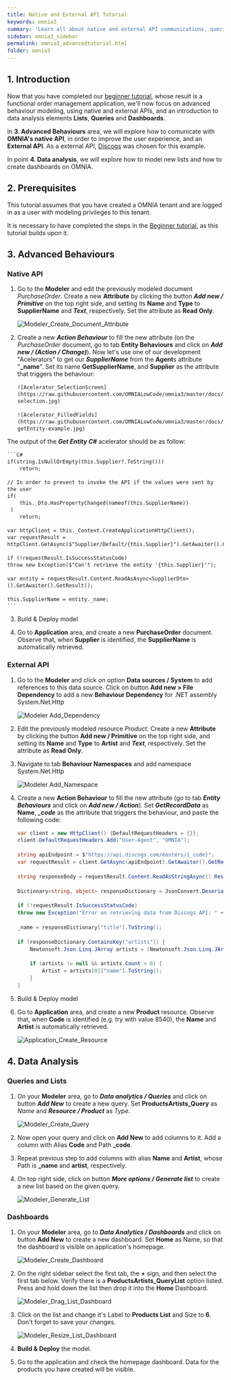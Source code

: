 ```yaml
---
title: Native and External API Tutorial
keywords: omnia3
summary: 'Learn all about native and external API communications, queries, lists and dashboards'
sidebar: omnia3_sidebar
permalink: omnia3_advancedtutorial.html
folder: omnia3
---
```


## 1. Introduction

Now that you have completed our [beginner tutorial](omnia3_beginnertutorial.html), whose result is a functional order management application, we'll now focus on advanced behaviour modeling, using native and external APIs, and an introduction to data analysis elements **Lists**, **Queries** and **Dashboards**.

In **3. Advanced Behaviours** area, we will explore how to comunicate with **OMNIA's native API**, in order to improve the user experience, and an **External API**. As a external API, [Discogs](https://www.discogs.com/developers/) was chosen for this example.

In point **4. Data analysis**, we will explore how to model new lists and how to create dashboards on OMNIA.

## 2. Prerequisites

This tutorial assumes that you have created a OMNIA tenant and are logged in as a user with modeling privileges to this tenant.

It is necessary to have completed the steps in the [Beginner tutorial](omnia3_beginnertutorial.html), as this tutorial builds upon it.

## 3. Advanced Behaviours

### Native API

1.  Go to the **Modeler** and edit the previously modeled document _PurchaseOrder_. Create a new **Attribute** by clicking the button **_Add new / Primitive_** on the top right side, and setting its **Name** and **Type** to **SupplierName** and **_Text_**, respectively. Set the attribute as **Read Only**.

    ![Modeler_Create_Document_Attribute](/images/tutorials/advanced/nativeAPITutorial-1.jpg)

2.  Create a new **_Action Behaviour_** to fill the new attribute (on the _PurchaseOrder_ document, go to tab **Entity Behaviours** and click on **_Add new / (Action / Change)_**). Now let's use one of our development "Acelerators" to get our **_SupplierName_** from the **Agent**s attribute "**\_name**".
    Set its name **GetSupplierName**, and **Supplier** as the attribute that triggers the behaviour:

        ![Acelerator_SelectionScreen](https://raw.githubusercontent.com/OMNIALowCode/omnia3/master/docs/images/tutorials/advanced/acelerators-selection.jpg)

        ![Acelerator_FilledFields](https://raw.githubusercontent.com/OMNIALowCode/omnia3/master/docs/images/tutorials/advanced/acelerators-getEntity-example.jpg)

The output of the **_Get Entity C#_** acelerator should be as follow:

    ```C#
    if(string.IsNullOrEmpty(this.Supplier?.ToString()))
        return;

    // In order to prevent to invoke the API if the values were sent by the user
    if(
        this._Dto.HasPropertyChanged(nameof(this.SupplierName))
     )
        return;

    var httpClient = this._Context.CreateApplicationHttpClient();
    var requestResult = httpClient.GetAsync($"Supplier/Default/{this.Supplier}").GetAwaiter().GetResult();

    if (!requestResult.IsSuccessStatusCode)
    throw new Exception($"Can't retrieve the entity '{this.Supplier}'");

    var entity = requestResult.Content.ReadAsAsync<SupplierDto>().GetAwaiter().GetResult();

    this.SupplierName = entity._name;
    ```

3. Build & Deploy model

4. Go to **Application** area, and create a new **PurchaseOrder** document. Observe that, when **Supplier** is identified, the **SupplierName** is automatically retrieved.

### External API

1. Go to the **Modeler** and click on option **Data sources / System** to add references to this data source. Click on button **Add new > File Dependency** to add a new **Behaviour Dependency** for .NET assembly System.Net.Http

   ![Modeler Add_Dependency](/images/tutorials/advanced/Modeler-Add-Behaviour-Dependency.png)

2. Edit the previously modeled resource _Product_. Create a new **Attribute** by clicking the button **Add new / Primitive** on the top right side, and setting its **Name** and **Type** to **Artist** and **_Text_**, respectively. Set the attribute as **Read Only**.

3. Navigate to tab **Behaviour Namespaces** and add namespace System.Net.Http

   ![Modeler Add_Namespace](/images/tutorials/advanced/Modeler-Add-Behaviour-Namespace.png)

4. Create a new **Action Behaviour** to fill the new attribute (go to tab **_Entity Behaviours_** and click on **_Add new / Action_**). Set **_GetRecordData_** as **Name**, **_\_code_** as the attribute that triggers the behaviour, and paste the following code:

   ```C#
   var client = new HttpClient() {DefaultRequestHeaders = {}};
   client.DefaultRequestHeaders.Add("User-Agent", "OMNIA");

   string apiEndpoint = $"https://api.discogs.com/masters/{_code}";
   var requestResult = client.GetAsync(apiEndpoint).GetAwaiter().GetResult();

   string responseBody = requestResult.Content.ReadAsStringAsync().Result;

   Dictionary<string, object> responseDictionary = JsonConvert.DeserializeObject<Dictionary<string, object>>(responseBody);

   if (!requestResult.IsSuccessStatusCode)
   throw new Exception("Error on retrieving data from Discogs API: " + responseDictionary["message"].ToString() + " " + apiEndpoint);

   _name = responseDictionary["title"].ToString();

   if (responseDictionary.ContainsKey("artists")) {
       Newtonsoft.Json.Linq.JArray artists = (Newtonsoft.Json.Linq.JArray)responseDictionary["artists"];

       if (artists != null && artists.Count > 0) {
           Artist = artists[0]["name"].ToString();
       }
   }
   ```

5. Build & Deploy model

6. Go to **Application** area, and create a new **Product** resource. Observe that, when **Code** is identified (e.g. try with value 8540), the **Name** and **Artist** is automatically retrieved.

   ![Application_Create_Resource](/images/tutorials/advanced/Application-Create-Product.PNG)

## 4. Data Analysis

### Queries and Lists

1. On your **Modeler** area, go to **_Data analytics / Queries_** and click on button **_Add New_** to create a new query. Set **ProductsArtists_Query** as _Name_ and **_Resource / Product_** as _Type_.

   ![Modeler_Create_Query](/images/tutorials/advanced/Modeler-Create-Query.PNG)

2. Now open your query and click on **Add New** to add columns to it. Add a column with Alias **Code** and Path **\_code**.
3. Repeat previous step to add columns with alias **Name** and **Artist**, whose Path is **\_name** and **artist**, respectively.

4. On top right side, click on button **_More options / Generate list_** to create a new list based on the given query.

   ![Modeler_Generate_List](/images/tutorials/advanced/Modeler-Generate-List.PNG)

### Dashboards

1. On your **Modeler** area, go to **_Data Analytics / Dashboards_** and click on button **Add New** to create a new dashboard. Set **Home** as Name, so that the dashboard is visible on application's homepage.

   ![Modeler_Create_Dashboard](/images/tutorials/advanced/Modeler-Create-Dashboard.PNG)

2. On the right sidebar select the first tab, the **+** sign, and then select the first tab below. Verify there is a **ProductsArtists_QueryList** option listed. Press and hold down the list then drop it into the **Home** Dashboard.

   ![Modeler_Drag_List_Dashboard](/images/tutorials/advanced/Modeler-Drag-List-Dashboard.png)

3. Click on the list and change it's Label to **Products List** and Size to **6**. Don't forget to save your changes.

   ![Modeler_Resize_List_Dashboard](/images/tutorials/advanced/Modeler-Resize-List-Dashboard.png)

4. **Build & Deploy** the model.

5. Go to the application and check the homepage dashboard. Data for the products you have created will be visible.
